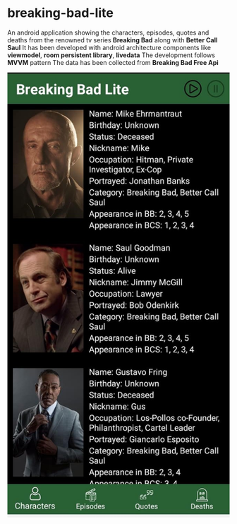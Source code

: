 # breaking-bad-lite
An android application showing the characters, episodes, quotes and deaths from the renowned tv series **Breaking Bad** along with **Better Call Saul** 
It has been developed with android architecture components like **viewmodel**, **room persistent library**, **livedata**
The development follows **MVVM** pattern
The data has been collected from **Breaking Bad Free Api**

![screenshot 1](preview/118315581_10223436772097684_772543434315026950_o.jpg)
